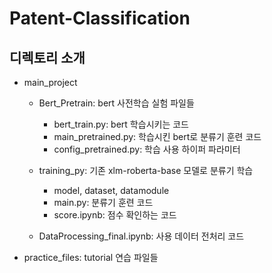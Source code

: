 # Patent-Classification
## 디렉토리 소개
* main_project
  * Bert_Pretrain: bert 사전학습 실험 파일들
    * bert_train.py: bert 학습시키는 코드
    * main_pretrained.py: 학습시킨 bert로 분류기 훈련 코드
    * config_pretrained.py: 학습 사용 하이퍼 파라미터
  
  * training_py: 기존 xlm-roberta-base 모델로 분류기 학습
    * model, dataset, datamodule
    * main.py: 분류기 훈련 코드
    * score.ipynb: 점수 확인하는 코드
    
  * DataProcessing_final.ipynb: 사용 데이터 전처리 코드
  
* practice_files: tutorial 연습 파일들
